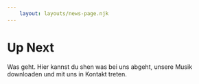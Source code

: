 ```yaml
---
    layout: layouts/news-page.njk
---
```


# Up Next
Was geht. Hier kannst du shen was bei uns abgeht, unsere Musik downloaden und mit uns in Kontakt treten.
